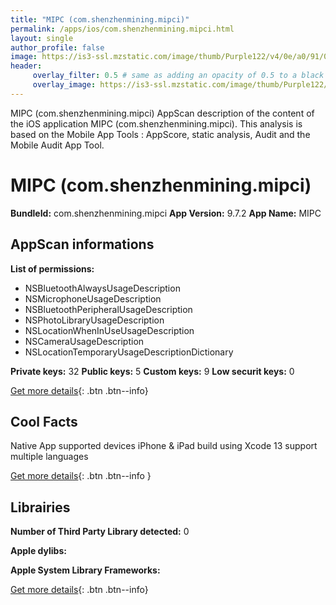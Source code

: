 ```yaml
---
title: "MIPC (com.shenzhenmining.mipci)"
permalink: /apps/ios/com.shenzhenmining.mipci.html
layout: single
author_profile: false
image: https://is3-ssl.mzstatic.com/image/thumb/Purple122/v4/0e/a0/91/0ea09102-e6a8-5aae-ec17-38b3b6208266/AppIcon-1x_U007emarketing-0-10-0-85-220.png/512x512bb.jpg
header: 
     overlay_filter: 0.5 # same as adding an opacity of 0.5 to a black background
     overlay_image: https://is3-ssl.mzstatic.com/image/thumb/Purple122/v4/0e/a0/91/0ea09102-e6a8-5aae-ec17-38b3b6208266/AppIcon-1x_U007emarketing-0-10-0-85-220.png/512x512bb.jpg
---
```

MIPC (com.shenzhenmining.mipci) AppScan description of the content of the iOS application MIPC (com.shenzhenmining.mipci). This analysis is based on the Mobile App Tools : AppScore, static analysis, Audit and the Mobile Audit App Tool.

# MIPC (com.shenzhenmining.mipci)

**BundleId:** com.shenzhenmining.mipci
**App Version:** 9.7.2
**App Name:** MIPC


## AppScan informations 

**List of permissions:** 
- NSBluetoothAlwaysUsageDescription
- NSMicrophoneUsageDescription
- NSBluetoothPeripheralUsageDescription
- NSPhotoLibraryUsageDescription
- NSLocationWhenInUseUsageDescription
- NSCameraUsageDescription
- NSLocationTemporaryUsageDescriptionDictionary
  
  
**Private keys:** 32
**Public keys:** 5
**Custom keys:** 9
**Low securit keys:** 0
  
[Get more details](/pricing.html){: .btn .btn--info}

## Cool Facts

Native App
supported devices iPhone & iPad
build using Xcode 13
support multiple languages
  
[Get more details](/pricing.html){: .btn .btn--info }

## Librairies 
**Number of Third Party Library detected:** 0


**Apple dylibs:**


**Apple System Library Frameworks:**


  
[Get more details](/pricing.html){: .btn .btn--info}

